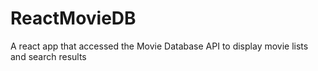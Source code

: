 # ReactMovieDB
A react app that accessed the Movie Database API to display movie lists and search results
